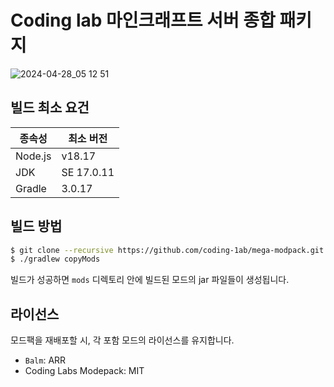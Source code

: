 # Coding lab 마인크래프트 서버 종합 패키지
![2024-04-28_05 12 51](https://github.com/coding-1ab/mega-modpack/assets/41675181/3e4805ab-c244-4408-9b8f-4d2c0f9af1f7)

## 빌드 최소 요건

| 종속성 | 최소 버전 |
| --- | --- |
| Node.js | v18.17 |
| JDK | SE 17.0.11 |
| Gradle | 3.0.17 |

## 빌드 방법

```sh
$ git clone --recursive https://github.com/coding-1ab/mega-modpack.git
$ ./gradlew copyMods
```

빌드가 성공하면 `mods` 디렉토리 안에 빌드된 모드의 jar 파일들이 생성됩니다.

## 라이선스

모드팩을 재배포할 시, 각 포함 모드의 라이선스를 유지합니다.

- `Balm`: ARR
- Coding Labs Modepack: MIT
